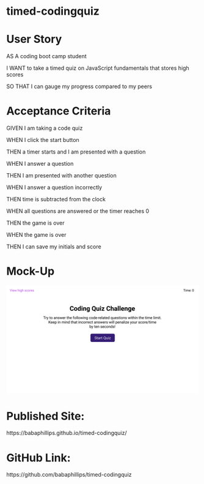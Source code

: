 # timed-codingquiz

<h1>User Story</h1>
<p>AS A coding boot camp student</p>
<p>I WANT to take a timed quiz on JavaScript fundamentals that stores high scores</p>
<p>SO THAT I can gauge my progress compared to my peers</p>

<h1>Acceptance Criteria</h1>
<p>GIVEN I am taking a code quiz</p>
<p>WHEN I click the start button</p>
<p>THEN a timer starts and I am presented with a question</p>
<p>WHEN I answer a question</p>
<p>THEN I am presented with another question</p>
<p>WHEN I answer a question incorrectly</p>
<p>THEN time is subtracted from the clock</p>
<p>WHEN all questions are answered or the timer reaches 0</p>
<p>THEN the game is over</p>
<p>WHEN the game is over</p>
<p>THEN I can save my initials and score</p>


<h1>Mock-Up</h1>
<img src="\assets\images\04-web-apis-homework-demo.gif">

<h1>Published Site:</h1>

<p>https://babaphillips.github.io/timed-codingquiz/</p>

<h1>GitHub Link:</h1>

<p>https://github.com/babaphillips/timed-codingquiz</p>